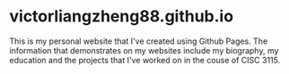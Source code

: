 # victorliangzheng88.github.io

This is my personal website that I've created using Github Pages. The information that demonstrates on my websites include my biography, my education and the projects that I've worked on in the couse of CISC 3115. 
